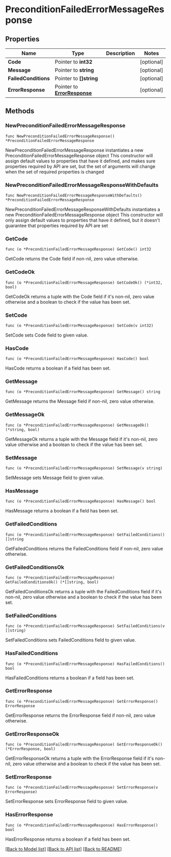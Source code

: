 # PreconditionFailedErrorMessageResponse

## Properties

Name | Type | Description | Notes
------------ | ------------- | ------------- | -------------
**Code** | Pointer to **int32** |  | [optional] 
**Message** | Pointer to **string** |  | [optional] 
**FailedConditions** | Pointer to **[]string** |  | [optional] 
**ErrorResponse** | Pointer to [**ErrorResponse**](ErrorResponse.md) |  | [optional] 

## Methods

### NewPreconditionFailedErrorMessageResponse

`func NewPreconditionFailedErrorMessageResponse() *PreconditionFailedErrorMessageResponse`

NewPreconditionFailedErrorMessageResponse instantiates a new PreconditionFailedErrorMessageResponse object
This constructor will assign default values to properties that have it defined,
and makes sure properties required by API are set, but the set of arguments
will change when the set of required properties is changed

### NewPreconditionFailedErrorMessageResponseWithDefaults

`func NewPreconditionFailedErrorMessageResponseWithDefaults() *PreconditionFailedErrorMessageResponse`

NewPreconditionFailedErrorMessageResponseWithDefaults instantiates a new PreconditionFailedErrorMessageResponse object
This constructor will only assign default values to properties that have it defined,
but it doesn't guarantee that properties required by API are set

### GetCode

`func (o *PreconditionFailedErrorMessageResponse) GetCode() int32`

GetCode returns the Code field if non-nil, zero value otherwise.

### GetCodeOk

`func (o *PreconditionFailedErrorMessageResponse) GetCodeOk() (*int32, bool)`

GetCodeOk returns a tuple with the Code field if it's non-nil, zero value otherwise
and a boolean to check if the value has been set.

### SetCode

`func (o *PreconditionFailedErrorMessageResponse) SetCode(v int32)`

SetCode sets Code field to given value.

### HasCode

`func (o *PreconditionFailedErrorMessageResponse) HasCode() bool`

HasCode returns a boolean if a field has been set.

### GetMessage

`func (o *PreconditionFailedErrorMessageResponse) GetMessage() string`

GetMessage returns the Message field if non-nil, zero value otherwise.

### GetMessageOk

`func (o *PreconditionFailedErrorMessageResponse) GetMessageOk() (*string, bool)`

GetMessageOk returns a tuple with the Message field if it's non-nil, zero value otherwise
and a boolean to check if the value has been set.

### SetMessage

`func (o *PreconditionFailedErrorMessageResponse) SetMessage(v string)`

SetMessage sets Message field to given value.

### HasMessage

`func (o *PreconditionFailedErrorMessageResponse) HasMessage() bool`

HasMessage returns a boolean if a field has been set.

### GetFailedConditions

`func (o *PreconditionFailedErrorMessageResponse) GetFailedConditions() []string`

GetFailedConditions returns the FailedConditions field if non-nil, zero value otherwise.

### GetFailedConditionsOk

`func (o *PreconditionFailedErrorMessageResponse) GetFailedConditionsOk() (*[]string, bool)`

GetFailedConditionsOk returns a tuple with the FailedConditions field if it's non-nil, zero value otherwise
and a boolean to check if the value has been set.

### SetFailedConditions

`func (o *PreconditionFailedErrorMessageResponse) SetFailedConditions(v []string)`

SetFailedConditions sets FailedConditions field to given value.

### HasFailedConditions

`func (o *PreconditionFailedErrorMessageResponse) HasFailedConditions() bool`

HasFailedConditions returns a boolean if a field has been set.

### GetErrorResponse

`func (o *PreconditionFailedErrorMessageResponse) GetErrorResponse() ErrorResponse`

GetErrorResponse returns the ErrorResponse field if non-nil, zero value otherwise.

### GetErrorResponseOk

`func (o *PreconditionFailedErrorMessageResponse) GetErrorResponseOk() (*ErrorResponse, bool)`

GetErrorResponseOk returns a tuple with the ErrorResponse field if it's non-nil, zero value otherwise
and a boolean to check if the value has been set.

### SetErrorResponse

`func (o *PreconditionFailedErrorMessageResponse) SetErrorResponse(v ErrorResponse)`

SetErrorResponse sets ErrorResponse field to given value.

### HasErrorResponse

`func (o *PreconditionFailedErrorMessageResponse) HasErrorResponse() bool`

HasErrorResponse returns a boolean if a field has been set.


[[Back to Model list]](../README.md#documentation-for-models) [[Back to API list]](../README.md#documentation-for-api-endpoints) [[Back to README]](../README.md)


